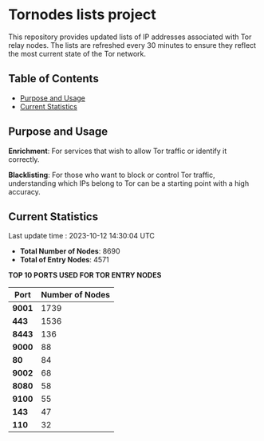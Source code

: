 # Tornodes lists project

This repository provides updated lists of IP addresses associated with Tor relay nodes. The lists are refreshed every 30 minutes to ensure they reflect the most current state of the Tor network.

## Table of Contents

- [Purpose and Usage](#purpose-and-usage)
- [Current Statistics](#current-statistics)


## Purpose and Usage

**Enrichment**: For services that wish to allow Tor traffic or identify it correctly.

**Blacklisting**: For those who want to block or control Tor traffic, understanding which IPs belong to Tor can be a starting point with a high accuracy.

## Current Statistics

Last update time : 2023-10-12 14:30:04 UTC

- **Total Number of Nodes**: 8690
- **Total of Entry Nodes**: 4571

**TOP 10 PORTS USED FOR TOR ENTRY NODES**

| **Port** | **Number of Nodes** |
|------|-----------------|
| **9001**   | 1739  |
| **443**   | 1536  |
| **8443**   | 136  |
| **9000**   | 88  |
| **80**   | 84  |
| **9002**   | 68  |
| **8080**   | 58  |
| **9100**   | 55  |
| **143**   | 47  |
| **110**   | 32  |

